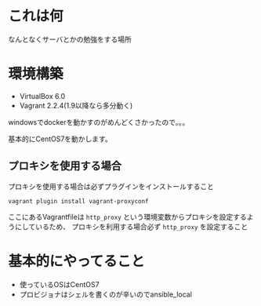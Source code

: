 # これは何

なんとなくサーバとかの勉強をする場所

# 環境構築

* VirtualBox 6.0
* Vagrant 2.2.4(1.9以降なら多分動く)

windowsでdockerを動かすのがめんどくさかったので。。。

基本的にCentOS7を動かします。

## プロキシを使用する場合

プロキシを使用する場合は必ずプラグインをインストールすること

`vagrant plugin install vagrant-proxyconf`

ここにあるVagrantfileは `http_proxy` という環境変数からプロキシを設定するようにしているため、 プロキシを利用する場合必ず `http_proxy` を設定すること

# 基本的にやってること

* 使っているOSはCentOS7
* プロビジョナはシェルを書くのが辛いのでansible_local